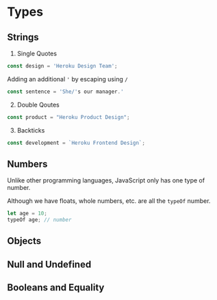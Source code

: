 # Types

## Strings
1. Single Quotes
```JavaScript
const design = 'Heroku Design Team';
```

Adding an additional `'` by escaping using `/`
```JavaScript
const sentence = 'She/'s our manager.'
```

2. Double Qoutes
```JavaScript
const product = "Heroku Product Design";
```
3. Backticks
```JavaScript
const development = `Heroku Frontend Design`;
```


## Numbers

Unlike other programming languages, JavaScript only has one type of number.

Although we have floats, whole numbers, etc. are all the `typeOf` number.

```JavaScript
let age = 10;
typeOf age; // number
```

## Objects

## Null and Undefined


## Booleans and Equality

